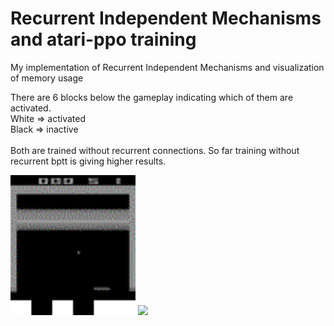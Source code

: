 # Recurrent Independent Mechanisms and atari-ppo training
My implementation of Recurrent Independent Mechanisms and visualization of memory usage

There are 6 blocks below the gameplay indicating which of them are activated. \
White => activated \
Black => inactive \
<br/>
Both are trained without recurrent connections. So far training without recurrent bptt is giving higher results.

<img src="breakout_3.gif" width="200">

<img src="Zaxxon_7800.gif" width="200">
